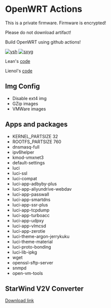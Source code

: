 # OpenWRT Actions

This is a private firmware. Firmware is encrypted!

Please do not download artifact!

Build OpenWRT using github actions!

[![ysh](https://github.com/alecthw/openwrt-action/actions/workflows/ysh.yml/badge.svg)](https://github.com/alecthw/openwrt-action/actions/workflows/ysh.yml)
[![sxyg](https://github.com/alecthw/openwrt-action/actions/workflows/sxyg.yml/badge.svg)](https://github.com/alecthw/openwrt-action/actions/workflows/sxyg.yml)

Lean's [code](https://github.com/coolsnowwolf/lede)

Lienol's [code](https://github.com/Lienol/openwrt)

## Img Config

- Disable ext4 img
- GZip images
- VMWare images

## Apps and packages

- KERNEL_PARTSIZE 32
- ROOTFS_PARTSIZE 760
- dnsmasq-full
- ipv6helper
- kmod-vmxnet3
- default-settings
- luci
- luci-ssl
- luci-compat
- luci-app-adbyby-plus
- luci-app-aliyundrive-webdav
- luci-app-passwall
- luci-app-smartdns
- luci-app-ssr-plus
- luci-app-tcpdump
- luci-app-turboacc
- luci-app-udpxy
- luci-app-vlmcsd
- luci-app-zerotie
- luci-theme-argon-jerrykuku
- luci-theme-material
- luci-proto-bonding
- luci-lib-ipkg
- wget
- openssl-sftp-server
- snmpd
- open-vm-tools

## StarWind V2V Converter

[Download link](https://www.starwindsoftware.com/tmplink/starwindconverter.exe)
